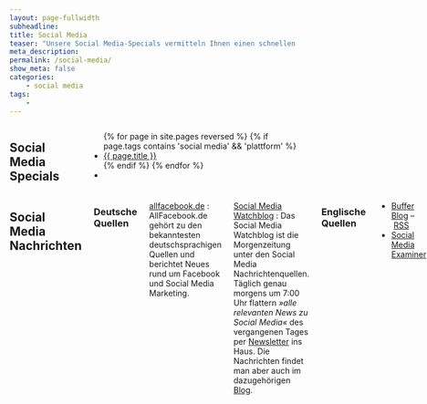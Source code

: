 ```yaml
---
layout: page-fullwidth
subheadline: 
title: Social Media
teaser: "Unsere Social Media-Specials vermitteln Ihnen einen schnellen Eindruck über die jeweiligen sozialen Netzwerke. Neben einer Einführung bieten wir Statistiken und hilfreiche Werkzeuge für soziale Netzwerke."
meta_description:
permalink: /social-media/
show_meta: false
categories:
    - social media
tags:
    - 
---
```

<div class="row">
<div class="small-6 columns" markdown="1">

## Social Media Specials

<ul class="side-nav">
{% for page in site.pages reversed %}
{% if page.tags contains 'social media' && 'plattform' %}<li><a href="{{ site.url }}{{ page.url }}">{{ page.title }}</a></li>{% endif %}
{% endfor %}
<li>&nbsp;</li>
</ul>


</div><!-- /.small-6.columns -->
<div class="small-6 columns" markdown="1">


## Social Media Nachrichten

### Deutsche Quellen

[allfacebook.de][1]
:   AllFacebook.de gehört zu den bekanntesten deutschsprachigen Quellen und berichtet Neues rund um Facebook und Social Media Marketing.

[Social Media Watchblog][2]
:   Das Social Media Watchblog ist die Morgenzeitung unter den Social Media Nachrichtenquellen. Täglich genau morgens um 7:00 Uhr flattern *»alle relevanten News zu Social Media«* des vergangenen Tages per [Newsletter][2] ins Haus. Die Nachrichten findet man aber auch im dazugehörigen [Blog][3].


### Englische Quellen

- [Buffer Blog][4] – [RSS][5]
- [Social Media Examiner][6]


</div><!-- /.small-6.columns -->
</div><!-- /.row -->


 [1]: http://allfacebook.de/
 [2]: http://socialmediawatchblog.org/newsletter-briefing/
 [3]: http://socialmediawatchblog.org/
 [4]: https://blog.bufferapp.com/
 [5]: http://feeds.feedburner.com/bufferapp
 [6]: http://www.socialmediaexaminer.com/
 [7]: #
 [8]: #
 [9]: #
 [10]: #